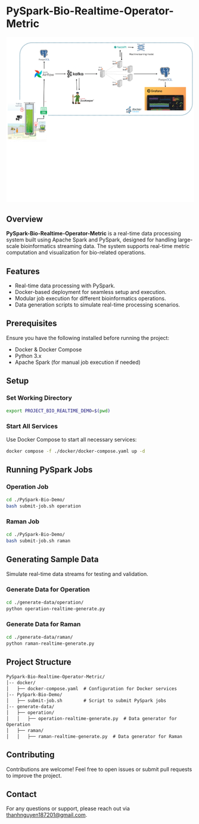 # PySpark-Bio-Realtime-Operator-Metric


<img src="https://github.com/nguyen187/Realtime-Platform-Kafka-Pyspark-ML_Model-Postgresql-Grafana/blob/main/Architecture.png" width="600">


## Overview
**PySpark-Bio-Realtime-Operator-Metric** is a real-time data processing system built using Apache Spark and PySpark, designed for handling large-scale bioinformatics streaming data. The system supports real-time metric computation and visualization for bio-related operations.

## Features
- Real-time data processing with PySpark.
- Docker-based deployment for seamless setup and execution.
- Modular job execution for different bioinformatics operations.
- Data generation scripts to simulate real-time processing scenarios.

## Prerequisites
Ensure you have the following installed before running the project:
- Docker & Docker Compose
- Python 3.x
- Apache Spark (for manual job execution if needed)

## Setup
### Set Working Directory
```sh
export PROJECT_BIO_REALTIME_DEMO=$(pwd)
```

### Start All Services
Use Docker Compose to start all necessary services:
```sh
docker compose -f ./docker/docker-compose.yaml up -d
```

## Running PySpark Jobs
### Operation Job
```sh
cd ./PySpark-Bio-Demo/
bash submit-job.sh operation
```

### Raman Job
```sh
cd ./PySpark-Bio-Demo/
bash submit-job.sh raman
```

## Generating Sample Data
Simulate real-time data streams for testing and validation.

### Generate Data for Operation
```sh
cd ./generate-data/operation/
python operation-realtime-generate.py
```

### Generate Data for Raman
```sh
cd ./generate-data/raman/
python raman-realtime-generate.py
```

## Project Structure
```
PySpark-Bio-Realtime-Operator-Metric/
│-- docker/
│   ├── docker-compose.yaml  # Configuration for Docker services
│-- PySpark-Bio-Demo/
│   ├── submit-job.sh        # Script to submit PySpark jobs
│-- generate-data/
│   ├── operation/
│   │   ├── operation-realtime-generate.py  # Data generator for Operation
│   ├── raman/
│   │   ├── raman-realtime-generate.py  # Data generator for Raman
```

## Contributing
Contributions are welcome! Feel free to open issues or submit pull requests to improve the project.

## Contact
For any questions or support, please reach out via thanhnguyen187201@gmail.com.

